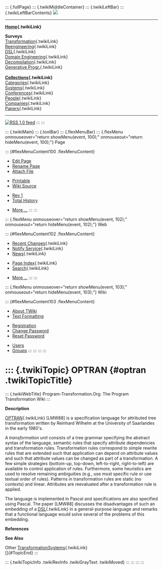 ::: {.fullPage}
::: {.twikiMiddleContainer}
::: {.twikiLeftBar}
::: {.twikiLeftBarContents}
![](../pub/transformation.gif)

------------------------------------------------------------------------

**[Home](WebHome){.twikiLink}**

**Surveys**\
[Transformation](ProgramTransformation){.twikiLink}\
[Reengineering](ReengineeringWiki){.twikiLink}\
[DSL](DomainSpecificLanguages){.twikiLink}\
[Domain Engineering](DomainEngineering){.twikiLink}\
[Decompilation](DeCompilation){.twikiLink}\
[Generative Progr.](GenerativeProgrammingWiki){.twikiLink}\
\
**[Collections](CategoryCollection){.twikiLink}**\
[Categories](CategoryCategory){.twikiLink}\
[Systems](TransformationSystems){.twikiLink}\
[Conferences](TransformationConferences){.twikiLink}\
[People](TransformationPeople){.twikiLink}\
[Companies](TransformationCompanies){.twikiLink}\
[Papers](CategoryPaper){.twikiLink}

------------------------------------------------------------------------

[![](../pub/rss.gif "RSS 1.0 feed")](WebRss@skin=rss)
:::
:::

::: {.twikiMain}
::: {.toolBar}
::: {.flexMenuBar}
::: {.flexMenu onmouseover="return showMenu(event, 100);" onmouseout="return hideMenu(event, 100);"}
Page

::: {#flexMenuContent100 .flexMenuContent}
-   [Edit
    Page](http://www.program-transformation.org/edit/Transform/OPTRAN?t=1536826331)
-   [Rename
    Page](http://www.program-transformation.org/rename/Transform/OPTRAN)
-   [Attach
    File](http://www.program-transformation.org/attach/Transform/OPTRAN)

<!-- -->

-   [Printable](http://www.program-transformation.org/view/Transform/OPTRAN?skin=print.pattern)
-   [Wiki
    Source](http://www.program-transformation.org/view/Transform/OPTRAN?skin=text&raw=on&contenttype=text/plain)

<!-- -->

-   [Rev
    1](http://www.program-transformation.org/view/Transform/OPTRAN?rev=1.1)
-   [Total
    History](http://www.program-transformation.org/rdiff/Transform/OPTRAN)

<!-- -->

-   [More
    \...](http://www.program-transformation.org/oops/Transform/OPTRAN?template=oopsmore&param1=1.1&param2=1.1)
:::
:::

::: {.flexMenu onmouseover="return showMenu(event, 102);" onmouseout="return hideMenu(event, 102);"}
Web

::: {#flexMenuContent102 .flexMenuContent}
-   [Recent Changes](WebChanges){.twikiLink}
-   [Notify Service](WebNotify){.twikiLink}
-   [News](WebNews){.twikiLink}

<!-- -->

-   [Page Index](WebIndex){.twikiLink}
-   [Search](WebSearch){.twikiLink}

<!-- -->

-   [More
    \...](http://www.program-transformation.org/oops/Transform/OPTRAN?template=oopsmore&param1=1.1&param2=1.1)
:::
:::

::: {.flexMenu onmouseover="return showMenu(event, 103);" onmouseout="return hideMenu(event, 103);"}
Wiki

::: {#flexMenuContent103 .flexMenuContent}
-   [About
    TWiki](http://www.program-transformation.org/view/TWiki/WebHome)
-   [Text
    Formatting](http://www.program-transformation.org/view/TWiki/TextFormattingRules)

<!-- -->

-   [Registration](http://www.program-transformation.org/view/TWiki/TWikiRegistration)
-   [Change
    Password](http://www.program-transformation.org/view/TWiki/ChangePassword)
-   [Reset
    Password](http://www.program-transformation.org/view/TWiki/ResetPassword)

<!-- -->

-   [Users](http://www.program-transformation.org/view/Main/TWikiUsers)
-   [Groups](http://www.program-transformation.org/view/Main/TWikiGroups)
:::
:::
:::
:::

::: {.twikiTopic}
OPTRAN {#optran .twikiTopicTitle}
======

::: {.twikiWebTitle}
Program-Transformation.Org: The Program Transformation Wiki
:::

**Description**

[OPTRAN](OPTRAN){.twikiLink} \[LMW88\] is a specification language for
attributed tree transformation written by Reinhard Wilhelm at the
University of Saarlandes in the early 1980\'s.

A *transformation unit* consists of a tree grammar specifying the
abstract syntax of the language, semantic rules that specify attribute
dependencies and transformation rules. Transformation rules correspond
to simple rewrite rules that are extended such that application can
depend on attribute values and such that attribute values can be changed
as part of a transformation. A few simple strategies (bottom-up,
top-down, left-to-right, right-to-left) are available to control
application of rules. Furthermore, some heuristics are used to resolve
remaining ambiguities (e.g., use most specific rule or use textual order
of rules). Patterns in transformation rules are static (no contexts) and
linear. Attributes are reevaluated after a transformation rule is
applied.

The language is implemented in Pascal and specifications are also
specified using Pascal. The paper \[LMW88\] discusses the disadvantages
of such an embedding of a [DSL](DSL){.twikiLink} in a general-purpose
language and remarks that a functional language would solve several of
the problems of this embedding.

**References**

**See Also**

Other [TransformationSystems](TransformationSystems){.twikiLink}\
[]{#TopicEnd}
:::

::: {.twikiTopicInfo .twikiRevInfo .twikiGrayText .twikiMoved}
:::
:::
:::
:::
